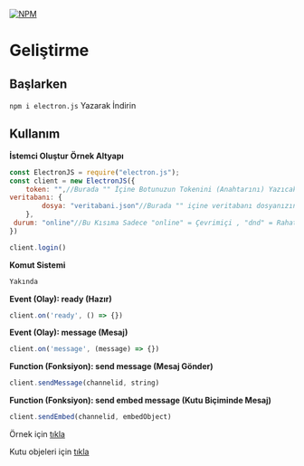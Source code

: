 [![NPM](https://nodei.co/npm/ykoyuncu.js.png?downloads=true&downloadRank=true&stars=true)](https://nodei.co/npm/electron.js/)

# Geliştirme

## Başlarken
`npm i electron.js` Yazarak İndirin

## Kullanım 

**İstemci Oluştur**
**Örnek Altyapı**
```javascript
const ElectronJS = require("electron.js");
const client = new ElectronJS({
    token: "",//Burada "" İçine Botunuzun Tokenini (Anahtarını) Yazıcaksınız.
veritabanı: {
        dosya: "veritabani.json"//Burada "" içine veritabanı dosyanızın adını yazacaksınız.
    },
 durum: "online"//Bu Kısıma Sadece "online" = Çevrimiçi , "dnd" = Rahatsız Etmeyin , "idle" = Boşta Bunların Dışında Bir Şey Yazarsanız Hata Verir.   
})

client.login()
```
**Komut Sistemi**
```javascript
Yakında
```
**Event (Olay): ready (Hazır)**
```javascript
client.on('ready', () => {})
```

**Event (Olay): message (Mesaj)**
```javascript
client.on('message', (message) => {})
```

**Function (Fonksiyon): send message (Mesaj Gönder)**
```javascript
client.sendMessage(channelid, string)
```

**Function (Fonksiyon): send embed message (Kutu Biçiminde Mesaj)**
```javascript
client.sendEmbed(channelid, embedObject)
```

Örnek için [tıkla](https://github.com/Burak35Smoke/electron.js/blob/master/index.js.example)

Kutu objeleri için [tıkla](https://discordapp.com/developers/docs/resources/channel#embed-object)
